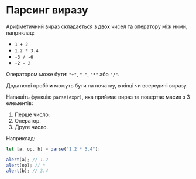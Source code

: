 # Парсинг виразу

Арифметичний вираз складається з двох чисел та оператору між ними, наприклад:

- `1 + 2`
- `1.2 * 3.4`
- `-3 / -6`
- `-2 - 2`

Оператором може бути: `"+"`, `"-"`, `"*"` або `"/"`.

Додаткові пробіли можуть бути на початку, в кінці чи всередині виразу.

Напишіть функцію `parse(expr)`, яка приймає вираз та повертає масив з 3 елементів:

1. Перше число.
2. Оператор.
3. Друге число.

Наприклад:

```js
let [a, op, b] = parse("1.2 * 3.4");

alert(a); // 1.2
alert(op); // *
alert(b); // 3.4
```
